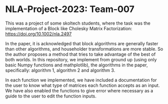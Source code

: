 # NLA-Project-2023: Team-007
This was a project of some skoltech students, where the task was the implementation of a Block like Cholesky Matrix Factorization: https://doi.org/10.1002/nla.2497

In the paper, it is acknowledged that block algorithms are generally faster than other algorithms, and householder transformations are more stable. So the author proposes a method that tries to take advantage of the best of both worlds. In this repository, we implement from ground up (using only basic Numpy functions and mathplotlib), the algorithms in the paper, specifically: algorithm 1, algorithm 2 and algorithm 3.

In each function we implemented, we have included a documentation for the user to know what type of matrices each function accepts as an input. We have also enabled the functions to give error where necessary as a guide to the user to edit the function inputs.
